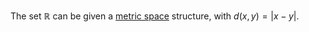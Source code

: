 The set $\mathbb{R}$ can be given a 
[metric space](/docs/math/defs/metric_space.qmd) structure, with $d(x,y)=|x-y|$.
